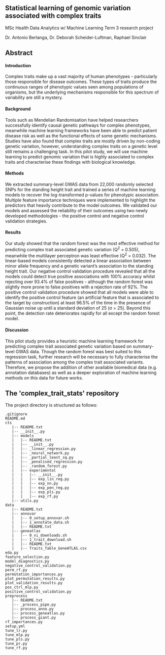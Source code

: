 ## Statistical learning of genomic variation associated with complex traits
MSc Health Data Analytics w/ Machine Learning Term 3 research project

Dr. Antonio Berlanga, Dr. Deborah Scheider-Luftman, Raphael Sinclair


## Abstract
#### Introduction
Complex traits make up a vast majority of human phenotypes - particularly those responsible for disease outcomes. These types of traits produce the continuous ranges of phenotypic values seen among populations of organisms, but the underlying mechanisms responsible for this spectrum of variability are still a mystery.

#### Background
Tools such as Mendelian Randomisation have helped researchers successfully identify causal genetic pathways for complex phenotypes, meanwhile machine learning frameworks have been able to predict patient disease risk as well as the functional effects of some genetic mechanisms. Studies have also found that complex traits are mostly driven by non-coding genetic variation, however, understanding complex traits on a genetic level still remains a challenging task. In this pilot study, we will use machine learning to predict genomic variation that is highly associated to complex traits and characterise these findings with biological knowledge.

#### Methods
We extracted summary-level GWAS data from 22,000 randomly selected SNPs for the standing height trait and trained a series of machine learning models to recover the log-transformed p-values for phenotypic association. Multiple feature importance techniques were implemented to highlight the predictors that heavily contribute to the model outcomes. We validated our models and assessed the reliability of their outcomes using two newly developed methodologies - the positive control and negative control validation strategies.

#### Results
Our study showed that the random forest was the most effective method for predicting complex trait associated genetic variation (Q<sup>2</sup> = 0.505), meanwhile the multilayer perceptron was least effective (Q<sup>2</sup> = 0.032). The linear-based models consistently detected a linear association between minor allele frequency and a genetic variant’s association to the standing height trait. Our negative control validation procedure revealed that all the models could detect true positive associations with 100% accuracy whilst rejecting over 93.4% of false positives - although the random forest was slightly more prone to false positives with a rejection rate of 92%. The positive control validation procedure showed that all models were able to identify the positive control feature (an artificial feature that is associated to the target by construction) at least 96.5% of the time in the presence of Gaussian noise up until a standard deviation of 25 (σ = 25). Beyond this point, the detection rate deteriorates rapidly for all except the random forest model.

#### Discussion
This pilot study provides a heuristic machine learning framework for predicting complex trait associated genetic variation based on summary-level GWAS data. Though the random forest was best suited to this regression task, further research will be necessary to fully characterise the patterns of association among the complex trait associated variants. Therefore, we propose the addition of other available biomedical data (e.g. annotation databases) as well as a deeper exploration of machine learning methods on this data for future works.


## The 'complex_trait_stats' repository
The project directory is structured as follows:
```
.gitignore
README.md
cts
   |-- README.txt
   |-- __init__.py
   |-- models
   |   |-- README.txt
   |   |-- __init__.py
   |   |-- _linear_regression.py
   |   |-- _neural_network.py
   |   |-- _partial_least_sq.py
   |   |-- _penalised_regression.py
   |   |-- _random_forest.py
   |   |-- experimental
   |   |   |-- __init__.py
   |   |   |-- exp_lin_reg.py
   |   |   |-- exp_nn.py
   |   |   |-- exp_pen_reg.py
   |   |   |-- exp_pls.py
   |   |   |-- exp_rf.py
   |-- utils.py
data
   |-- README.txt
   |-- annovar
   |   |-- 0_setup_annovar.sh
   |   |-- 1_annotate_data.sh
   |   |-- README.txt
   |-- geneatlas
   |   |-- 0_vi_downloads.sh
   |   |-- 1_trait_download.sh
   |   |-- README.txt
   |   |-- Traits_Table_GeneATLAS.csv
eda.py
feature_selection.py
model_diagnostics.py
negative_control_validation.py
perm_rf.py
permutation_importances.py
plot_permutation_results.py
plot_validation_results.py
pos_ctrl_mlp.py
positive_control_validation.py
preprocess
   |-- README.txt
   |-- _process_pipe.py
   |-- process_anno.py
   |-- process_geneatlas.py
   |-- process_giant.py
rf_importances.py
setup.yml
tune_lr.py
tune_mlp.py
tune_pls.py
tune_pr.py
tune_rf.py
```
